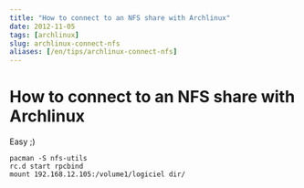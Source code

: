 ```yaml
---
title: "How to connect to an NFS share with Archlinux"
date: 2012-11-05
tags: [archlinux]
slug: archlinux-connect-nfs
aliases: [/en/tips/archlinux-connect-nfs]
---
```

# How to connect to an NFS share with Archlinux

Easy ;)

```
pacman -S nfs-utils
rc.d start rpcbind
mount 192.168.12.105:/volume1/logiciel dir/
```


